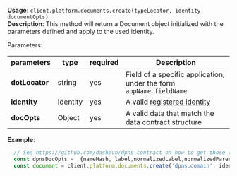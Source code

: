 **Usage**: `client.platform.documents.create(typeLocator, identity, documentOpts)`    
**Description**: This method will return a Document object initialized with the parameters defined and apply to the used identity. 

Parameters: 

| parameters        | type    | required            | Description                                                       |  
|-------------------|---------|------------------	| -----------------------------------------------------------------	|
| **dotLocator**    | string  | yes                 | Field of a specific application, under the form `appName.fieldName` |
| **identity**      | Identity| yes                 | A valid [registered identity](/platform/identities/register.md) |
| **docOpts**       | Object  | yes                 | A valid data that match the data contract structure |

**Example**: 
```js
  // See https://github.com/dashevo/dpns-contract on how to get those value.
  const dpnsDocOpts =  {nameHash, label,normalizedLabel,normalizedParentDomainName,preorderSalt,records };
  const document = client.platform.documents.create('dpns.domain', identity, dpnsDocOpts);
```
